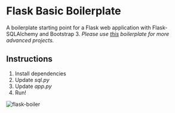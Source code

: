# Flask Basic Boilerplate

A boilerplate starting point for a Flask web application with Flask-SQLAlchemy and Bootstrap 3. *Please use [this](https://github.com/mjhea0/flask-boilerplate) boilerplate for more advanced projects.*

## Instructions

1. Install dependencies
2. Update *sql.py*
3. Update *app.py*
4. Run!

![flask-boiler](https://raw.githubusercontent.com/realpython/flask-basic-template/master/flask-basic-template.png)
